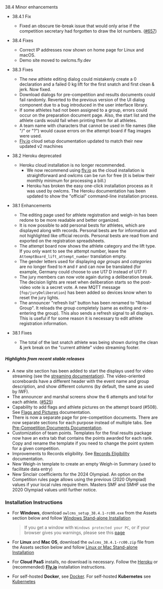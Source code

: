 38.4 Minor enhancements

- 38.4.1 Fix
  - Fixed an obscure tie-break issue that would only arise if the competition secretary had forgotten to draw the lot numbers. ([#657](https://github.com/jflamy/owlcms4/issues/657))
  
- 38.4 Fixes
  - Correct IP addresses now shown on home page for Linux and macOS.
  - Demo site moved to owlcms.fly.dev
  
- 38.3 Fixes
  - The new athlete editing dialog could mistakenly create a 0 declaration and a failed 0 kg lift for the first snatch and first clean & jerk.  Now fixed.
  - Download dialogs for pre-competition and results documents could fail randomly.  Reverted to the previous version of the UI dialog component due to a bug introduced in the user interface library.
  - If some athletes had not been assigned to a group, errors could occur on the preparation document page. Also, the start list and the athlete cards would fail when printing them for all athletes.
  - A team name with characters that cannot be used in file names (like "/" or "?") would cause errors on the attempt board if flag images were used.
  - [Fly.io](https://owlcms.github.io/owlcms4-prerelease/#/Fly) cloud setup documentation updated to match their new updated v2 machines
- 38.2 Heroku deprecated
  - Heroku cloud installation is no longer recommended.
    - We now recommend using [fly.io](https://owlcms.github.io/owlcms4-prerelease/#/Fly) as the cloud installation is straightforward and owlcms can be run for free (it is below their monthly minimum for processing a bill.)
    -  Heroku has broken the easy one-click installation process as it was used by owlcms.  The Heroku documentation has been updated to show the "official" command-line installation process.
- 38.1 Enhancements
  - The editing page used for athlete registration and weigh-in has been redone to be more readable and better organized.
  - It is now possible to add personal bests for athletes, which are displayed along with records. Personal bests are for information and not highlighted like official records.  Personal bests are read from and exported on the registration spreadsheets.
  - The attempt board now shows the athlete category and the lift type.  If you only want to see the attempt number, leave the `AttemptBoard_lift_attempt_number` translation empty.
  - The gender letters used for displaying *age groups* and *categories* are no longer fixed to `M` and `F` and can now be translated (for example, Germany could choose to use U17 D instead of U17 F)
  - The jury members can now vote again during a deliberation break. The decision lights are reset when deliberation starts so the post-video vote is a secret vote.  A new MQTT message (`fop/juryDeliberation`) has been added so devices know when to reset the jury lights.
  - The announcer "refresh list" button has been renamed to "Reload Group". It reloads the group completely (same as exiting and re-entering the group). This also sends a refresh signal to all displays. This is useful if for some reason it is necessary to edit athlete registration information.
- 38.1 Fixes
  - The total of the last snatch athlete was being shown during the clean & jerk break on the "current athlete" video streaming footer.

##### Highlights from recent stable releases

- A new site section has been added to start the displays used for video streaming (see the [streaming documentation](https://owlcms.github.io/owlcms4-prerelease/#/OBS?id=_2-setup-owlcms-with-some-data)). The video-oriented scoreboards have a different header with the event name and group description, and show different columns (by default, the same as used by IWF).
- The announcer and marshal screens show the 6 attempts and total for each athlete. ([#525](https://github.com/jflamy/owlcms4/issues/525))
- Capability to add flags and athlete pictures on the attempt board (#508).  See [Flags and Pictures](https://owlcms.github.io/owlcms4-prerelease/#/FlagsPicture) documentation.
- There is now a separate page for pre-competition documents. There are now separate sections for each purpose instead of multiple tabs. See [Pre-Competition Documents Documentation](https://owlcms.github.io/owlcms4-prerelease/#/2400PreCompetitionDocuments).
- Customization of team points. Templates for the final results package now have an extra tab that contains the points awarded for each rank. Copy and rename the template if you need to change the point system for a given competition.
- Improvements to Records eligibility. See [Records Eligibility](https://owlcms.github.io/owlcms4-prerelease/#/Records) documentation. 
- New Weigh-in template to create an empty Weigh-in Summary (used to facilitate data entry)
- New Sinclair coefficients for the 2024 Olympiad.  An option on the Competition rules page allows using the previous (2020 Olympiad) values if your local rules require them.  Masters SMF and SMHF use the 2020 Olympiad values until further notice.


### **Installation Instructions**

  - For **Windows**, download `owlcms_setup_38.4.1-rc00.exe` from the Assets section below and follow [Windows Stand-alone Installation](https://owlcms.github.io/owlcms4-prerelease/#/LocalWindowsSetup)

    > If you get a window with `Windows protected your PC`, or if your browser gives you warnings, please see this [page](https://owlcms.github.io/owlcms4-prerelease/#/DefenderOff)

  - For **Linux** and **Mac OS**, download the `owlcms_38.4.1-rc00.zip` file from the Assets section below and follow [Linux or Mac Stand-alone Installation](https://owlcms.github.io/owlcms4-prerelease/#/LocalLinuxMacSetup)

  - For **Cloud PaaS** installs, no download is necessary. Follow the [Heroku](https://owlcms.github.io/owlcms4-prerelease/#Heroku) or (recommended) **[Fly.io](https://owlcms.github.io/owlcms4-prerelease/#Fly)** installation instructions.

  - For self-hosted **Docker**, see [Docker](https://owlcms.github.io/owlcms4-prerelease/#/LocalWindowsSetup). For self-hosted **Kubernetes** see [Kubernetes](https://owlcms.github.io/owlcms4-prerelease/#/DigitalOcean)

